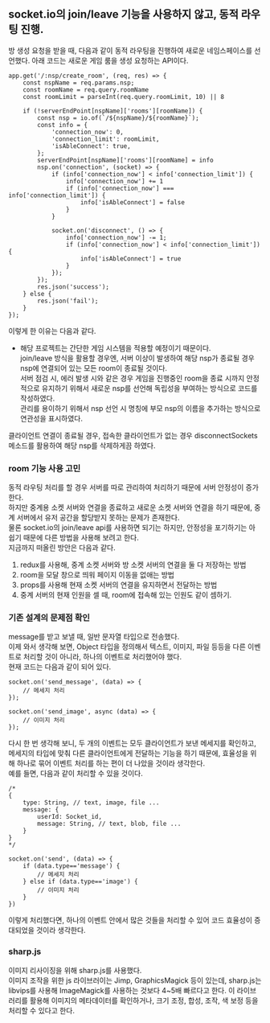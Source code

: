 ## socket.io의 join/leave 기능을 사용하지 않고, 동적 라우팅 진행.
방 생성 요청을 받을 때, 다음과 같이 동적 라우팅을 진행하여 새로운 네임스페이스를 선언했다. 아래 코드는 새로운 게임 룸을 생성 요청하는 API이다.

```
app.get('/:nsp/create_room', (req, res) => {
    const nspName = req.params.nsp;
    const roomName = req.query.roomName
    const roomLimit = parseInt(req.query.roomLimit, 10) || 8

    if (!serverEndPoint[nspName]['rooms'][roomName]) {
        const nsp = io.of(`/${nspName}/${roomName}`);
        const info = {
            'connection_now': 0,
            'connection_limit': roomLimit,
            'isAbleConnect': true,
        };
        serverEndPoint[nspName]['rooms'][roomName] = info
        nsp.on('connection', (socket) => {
            if (info['connection_now'] < info['connection_limit']) {
                info['connection_now'] += 1
                if (info['connection_now'] === info['connection_limit']) {
                    info['isAbleConnect'] = false
                }
            }

            socket.on('disconnect', () => {
                info['connection_now'] -= 1;
                if (info['connection_now'] < info['connection_limit']) {
                    info['isAbleConnect'] = true
                }
            });
        });
        res.json('success');
    } else {
        res.json('fail');
    }
});
```

이렇게 한 이유는 다음과 같다.
- 해당 프로젝트는 간단한 게임 시스템을 적용할 예정이기 때문이다. <br>
join/leave 방식을 활용할 경우엔, 서버 이상이 발생하여 해당 nsp가 종료될 경우 nsp에 연결되어 있는 모든 room이 종료될 것이다. <br>
서버 점검 시, 에러 발생 시와 같은 경우 게임을 진행중인 room을 종료 시까지 안정적으로 유지하기 위해서 새로운 nsp를 선언해 독립성을 부여하는 방식으로 코드를 작성하였다. <br>
관리를 용이하기 위해서 nsp 선언 시 명칭에 부모 nsp의 이름을 추가하는 방식으로 연관성을 표시하였다.

클라이언트 연결이 종료될 경우, 접속한 클라이언트가 없는 경우 disconnectSockets 메소드를 활용하여 해당 nsp를 삭제하게끔 하였다.


### room 기능 사용 고민
동적 라우팅 처리를 할 경우 서버를 따로 관리하여 처리하기 때문에 서버 안정성이 증가한다.<br>
하지만 중계용 소켓 서버와 연결을 종료하고 새로운 소켓 서버와 연결을 하기 때문에, 중계 서버에서 유저 공간을 할당받지 못하는 문제가 존재한다.<br>
물론 socket.io의 join/leave api를 사용하면 되기는 하지만, 안정성을 포기하기는 아쉽기 때문에 다른 방법을 사용해 보려고 한다.<br>
지금까지 떠올린 방안은 다음과 같다.
1. redux를 사용해, 중계 소켓 서버와 방 소켓 서버의 연결을 둘 다 저장하는 방법
2. room을 모달 창으로 띄워 페이지 이동을 없애는 방법
3. props를 사용해 현재 소켓 서버의 연결을 유지하면서 전달하는 방법
4. 중계 서버의 현재 인원을 셀 때, room에 접속해 있는 인원도 같이 셈하기.


### 기존 설계의 문제점 확인
message를 받고 보낼 때, 일반 문자열 타입으로 전송했다.<br>
이제 와서 생각해 보면, Object 타입을 정의해서 텍스트, 이미지, 파일 등등을 다른 이벤트로 처리할 것이 아니라, 하나의 이벤트로 처리했어야 했다.<br>
현재 코드는 다음과 같이 되어 있다.
```
socket.on('send_message', (data) => {
    // 메세지 처리
});

socket.on('send_image', async (data) => {
    // 이미지 처리
});
```
다시 한 번 생각해 보니, 두 개의 이벤트는 모두 클라이언트가 보낸 메세지를 확인하고, 메세지의 타입에 맞춰 다른 클라이언트에게 전달하는 기능을 하기 때문에, 효율성을 위해 하나로 묶어 이벤트 처리를 하는 편이 더 나았을 것이라 생각한다.<br>
예를 들면, 다음과 같이 처리할 수 있을 것이다.
```
/*
{
    type: String, // text, image, file ...
    message: {
        userId: Socket_id,
        message: String, // text, blob, file ...
    }
}
*/

socket.on('send', (data) => {
    if (data.type=='message') {
        // 메세지 처리
    } else if (data.type=='image') {
        // 이미지 처리
    }
})
```
이렇게 처리했다면, 하나의 이벤트 안에서 많은 것들을 처리할 수 있어 코드 효율성이 증대되었을 것이라 생각한다.


### sharp.js
이미지 리사이징을 위해 sharp.js를 사용했다.<br>
이미지 조작을 위한 js 라이브러이는 Jimp, GraphicsMagick 등이 있는데, sharp.js는 libvips를 사용해 ImageMagick를 사용하는 것보다 4~5배 빠르다고 한다.
이 라이브러리를 활용해 이미지의 메타데이터를 확인하거나, 크기 조정, 합성, 조작, 색 보정 등을 처리할 수 있다고 한다.